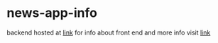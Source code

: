 # news-app-info 
backend hosted at [link](https://backend-for-newsapp.herokuapp.com)
for info about front end  and more info visit [link](https://github.com/dhruvbatra810/news-app)
